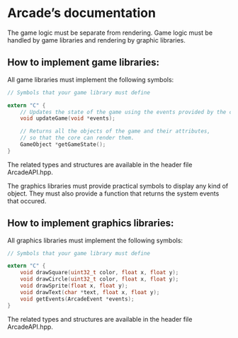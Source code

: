 # Arcade’s documentation

The game logic must be separate from rendering.
Game logic must be handled by game libraries and rendering by graphic libraries.

## How to implement game libraries:
All game libraries must implement the following symbols:

    
```c
// Symbols that your game library must define

extern "C" {
    // Updates the state of the game using the events provided by the core
    void updateGame(void *events);

    // Returns all the objects of the game and their attributes,
    // so that the core can render them.
    GameObject *getGameState();
}
```

The related types and structures are available in the header file ArcadeAPI.hpp.


The graphics libraries must provide practical symbols to display any kind of object.
They must also provide a function that returns the system events that occured.

## How to implement graphics libraries:
All graphics libraries must implement the following symbols:

```c
// Symbols that your game library must define

extern "C" {
    void drawSquare(uint32_t color, float x, float y);
    void drawCircle(uint32_t color, float x, float y);
    void drawSprite(float x, float y);
    void drawText(char *text, float x, float y);
    void getEvents(ArcadeEvent *events);
}
```

The related types and structures are available in the header file ArcadeAPI.hpp.
